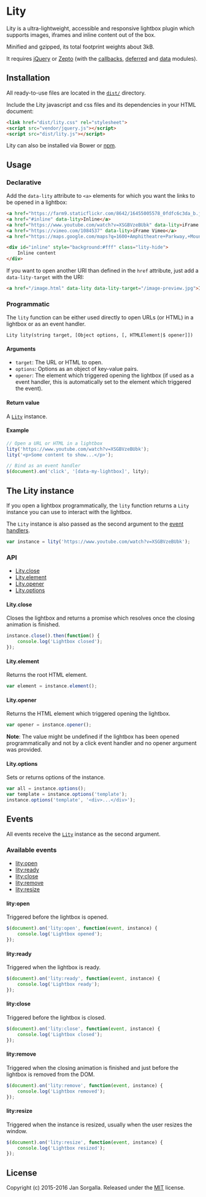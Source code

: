Lity
====

Lity is a ultra-lightweight, accessible and responsive lightbox plugin which
supports images, iframes and inline content out of the box.

Minified and gzipped, its total footprint weights about 3kB.

It requires [jQuery](https://jquery.com) or [Zepto](http://zeptojs.com)
(with the [callbacks](https://github.com/madrobby/zepto/blob/master/src/callbacks.js),
[deferred](https://github.com/madrobby/zepto/blob/master/src/deferred.js) and
[data](https://github.com/madrobby/zepto/blob/master/src/data.js)
modules).

Installation
------------

All ready-to-use files are located in the [`dist/`](dist/) directory.

Include the Lity javascript and css files and its dependencies in your HTML
document:

```html
<link href="dist/lity.css" rel="stylesheet">
<script src="vendor/jquery.js"></script>
<script src="dist/lity.js"></script>
```

Lity can also be installed via Bower or [npm](https://www.npmjs.com/package/lity).

Usage
-----

### Declarative

Add the `data-lity` attribute to `<a>` elements for which you want the links to
be opened in a lightbox:

```html
<a href="https://farm9.staticflickr.com/8642/16455005578_0fdfc6c3da_b.jpg" data-lity>Image</a>
<a href="#inline" data-lity>Inline</a>
<a href="https://www.youtube.com/watch?v=XSGBVzeBUbk" data-lity>iFrame Youtube</a>
<a href="https://vimeo.com/1084537" data-lity>iFrame Vimeo</a>
<a href="https://maps.google.com/maps?q=1600+Amphitheatre+Parkway,+Mountain+View,+CA" data-lity>Google Maps</a>

<div id="inline" style="background:#fff" class="lity-hide">
    Inline content
</div>
```

If you want to open another URI than defined in the `href` attribute, just add
a `data-lity-target` with the URI:

```html
<a href="/image.html" data-lity data-lity-target="/image-preview.jpg">Image</a>
```

### Programmatic

The `lity` function can be either used directly to open URLs (or HTML) in a
lightbox or as an event handler.

```
Lity lity(string target, [Object options, [, HTMLElement|$ opener]])
```

#### Arguments

* `target`: The URL or HTML to open.
* `options`: Options as an object of key-value pairs.
* `opener`: The element which triggered opening the lightbox (if used as a event
   handler, this is automatically set to the element which triggered the event).

#### Return value

A [`Lity`](#the-lity-instance) instance.

#### Example

```javascript
// Open a URL or HTML in a lightbox
lity('https://www.youtube.com/watch?v=XSGBVzeBUbk');
lity('<p>Some content to show...</p>');

// Bind as an event handler
$(document).on('click', '[data-my-lightbox]', lity);
```

The Lity instance
-----------------

If you open a lightbox programmatically, the `lity` function returns a `Lity`
instance you can use to interact with the lightbox.

The `Lity` instance is also passed as the second argument to the 
[event handlers](#events).

```javascript
var instance = lity('https://www.youtube.com/watch?v=XSGBVzeBUbk');
```

### API

* [Lity.close](#lityclose)
* [Lity.element](#lityelement)
* [Lity.opener](#lityopener)
* [Lity.options](#lityoptions)

#### Lity.close

Closes the lightbox and returns a promise which resolves once the closing
animation is finished.

```javascript
instance.close().then(function() {
    console.log('Lightbox closed');
});
```

#### Lity.element

Returns the root HTML element.

```javascript
var element = instance.element();
```

#### Lity.opener

Returns the HTML element which triggered opening the lightbox.

```javascript
var opener = instance.opener();
```

**Note**: The value might be undefined if the lightbox has been opened
programmatically and not by a click event handler and no opener argument was
provided.

#### Lity.options

Sets or returns options of the instance.

```javascript
var all = instance.options();
var template = instance.options('template');
instance.options('template', '<div>...</div>');
```

Events
------

All events receive the [`Lity`](#the-lity-instance) instance as the second
argument.

### Available events

* [lity:open](#lityopen)
* [lity:ready](#lityready)
* [lity:close](#lityclose)
* [lity:remove](#lityremove)
* [lity:resize](#lityresize)

#### lity:open

Triggered before the lightbox is opened.

```javascript
$(document).on('lity:open', function(event, instance) {
    console.log('Lightbox opened');
});
```

#### lity:ready

Triggered when the lightbox is ready.

```javascript
$(document).on('lity:ready', function(event, instance) {
    console.log('Lightbox ready');
});
```

#### lity:close

Triggered before the lightbox is closed.

```javascript
$(document).on('lity:close', function(event, instance) {
    console.log('Lightbox closed');
});
```

#### lity:remove

Triggered when the closing animation is finished and just before the lightbox
is removed from the DOM.

```javascript
$(document).on('lity:remove', function(event, instance) {
    console.log('Lightbox removed');
});
```

#### lity:resize

Triggered when the instance is resized, usually when the user resizes the
window.

```javascript
$(document).on('lity:resize', function(event, instance) {
    console.log('Lightbox resized');
});
```

License
-------

Copyright (c) 2015-2016 Jan Sorgalla.
Released under the [MIT](LICENSE?raw=1) license.
